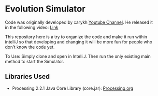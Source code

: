 # Evolution Simulator

Code was originally developed by carykh [Youtube Channel](https://www.youtube.com/channel/UC9z7EZAbkphEMg0SP7rw44A).
He released it in the following video: [Link](https://www.youtube.com/watch?v=5N7NYc7PPf8&t=1502s)

This repository here is a try to organize the code and make it run within intelliJ so that developing and changing it will be more fun for people who don't know the code yet.

To Use:
Simply clone and open in IntelliJ. Then run the only existing main method to start the Simulator.

## Libraries Used
- Processing 2.2.1 Java Core Library (core.jar): [Processing.org](https://processing.org/download/)